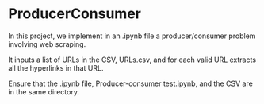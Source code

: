# ProducerConsumer

In this project, we implement in an .ipynb file a producer/consumer problem involving web scraping.

It inputs a list of URLs in the CSV, URLs.csv, and for each valid URL extracts all the hyperlinks in that URL.

Ensure that the .ipynb file, Producer-consumer test.ipynb, and the CSV are in the same directory.
